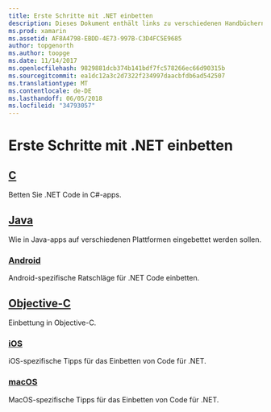 ```yaml
---
title: Erste Schritte mit .NET einbetten
description: Dieses Dokument enthält links zu verschiedenen Handbüchern, die beschreiben, wie mit .NET Einbetten in C#, Java, Android, Objective-C, iOS und Mac OS-Projekten.
ms.prod: xamarin
ms.assetid: AF8A4798-EBDD-4E73-997B-C3D4FC5E9685
author: topgenorth
ms.author: toopge
ms.date: 11/14/2017
ms.openlocfilehash: 9829881dcb374b141bdf7fc578266ec66d90315b
ms.sourcegitcommit: ea1dc12a3c2d7322f234997daacbfdb6ad542507
ms.translationtype: MT
ms.contentlocale: de-DE
ms.lasthandoff: 06/05/2018
ms.locfileid: "34793057"
---
```

# <a name="getting-started-with-net-embedding"></a>Erste Schritte mit .NET einbetten

## <a name="ccmd"></a>[C](c.md)

Betten Sie .NET Code in C#-apps.

## <a name="javajavaindexmd"></a>[Java](java/index.md)

Wie in Java-apps auf verschiedenen Plattformen eingebettet werden sollen.

### <a name="androidjavaandroidmd"></a>[Android](java/android.md)

Android-spezifische Ratschläge für .NET Code einbetten.

## <a name="objective-cobjective-cindexmd"></a>[Objective-C](objective-c/index.md)

Einbettung in Objective-C.

### <a name="iosobjective-ciosmd"></a>[iOS](objective-c/ios.md)

iOS-spezifische Tipps für das Einbetten von Code für .NET.

### <a name="macosobjective-cmacosmd"></a>[macOS](objective-c/macos.md)

MacOS-spezifische Tipps für das Einbetten von Code für .NET.

